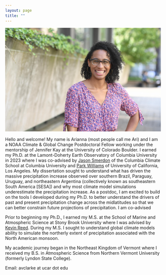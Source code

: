 ```yaml
---
layout: page
title: ""
---
```


![](/Ari_headshot_10072021_laughing.jpg)

Hello and welcome! My name is Arianna (most people call me Ari) and I am a NOAA Climate & Global Change Postdoctoral Fellow working under the mentorship of Jennifer Kay at the University of Colorado Boulder. I earned my Ph.D. at the Lamont-Doherty Earth Observatory of Columbia University in 2023 where I was co-advised by [Jason Smerdon](https://smerdon.ldeo.columbia.edu/people/jason-e-smerdon) of the Columbia Climate School at Columbia University and [Park Williams](https://www.aparkwilliams.com) of University of California, Los Angeles. My dissertation sought to understand what has driven the massive precipitation increase observed over southern Brazil, Paraguay, Uruguay, and northeastern Argentina (collectively known as southeastern South America [SESA]) and why most climate model simulations underestimate the precipitation increase. As a postdoc, I am excited to build on the tools I developed during my Ph.D. to better understand the drivers of past and present precipitation change across the midlatitudes so that we can better constrain future projections of precipitation. I am co-advised 

Prior to beginning my Ph.D., I earned my M.S. at the School of Marine and Atmospheric Science at Stony Brook University where I was advised by [Kevin Reed](https://you.stonybrook.edu/kareed/). During my M.S. I sought to understand global climate models ability to simulate the northerly extent of precipitation associated with the North American monsoon. 

My academic journey began in the Northeast Kingdom of Vermont where I received my B.S. in Atmospheric Science from Northern Vermont University (formerly Lyndon State College).

Email: avclarke at ucar dot edu
